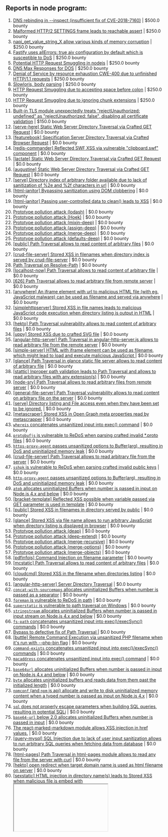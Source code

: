 ## Reports in node program:
1. [DNS rebinding in --inspect (insufficient fix of CVE-2018-7160)](https://hackerone.com/reports/1069487) | $500.0 bounty
2. [Malformed HTTP/2 SETTINGS frame leads to reachable assert](https://hackerone.com/reports/800140) | $250.0 bounty
3. [napi_get_value_string_X allow various kinds of memory corruption](https://hackerone.com/reports/784186) | $250.0 bounty
4. [Fastify uses allErrors: true ajv configuration by default which is susceptible to DoS](https://hackerone.com/reports/903521) | $250.0 bounty
5. [Potential HTTP Request Smuggling in nodejs](https://hackerone.com/reports/1002188) | $250.0 bounty
6. [DNS Max Responses for DOS](https://hackerone.com/reports/1033107) | $250.0 bounty
7. [Denial of Service by resource exhaustion CWE-400 due to unfinished HTTP/1.1 requests](https://hackerone.com/reports/868834) | $250.0 bounty
8. [Slowloris, body parsing](https://hackerone.com/reports/799072) | $250.0 bounty
9. [HTTP Request Smuggling due to accepting space before colon](https://hackerone.com/reports/1238709) | $250.0 bounty
10. [HTTP Request Smuggling due to ignoring chunk extensions](https://hackerone.com/reports/1238099) | $250.0 bounty
11. [Built-in TLS module unexpectedly treats "rejectUnauthorized: undefined" as "rejectUnauthorized: false", disabling all certificate validation](https://hackerone.com/reports/1278254) | $150.0 bounty
12. [[serve-here] Static Web Server Directory Traversal via Crafted GET Request](https://hackerone.com/reports/296254) | $0.0 bounty
13. [[featurebook] Specification Server Directory Traversal via Crafted Browser Request](https://hackerone.com/reports/296305) | $0.0 bounty
14. [[redis-commander] Reflected SWF XSS via vulnerable "clipboard.swf" component](https://hackerone.com/reports/296377) | $0.0 bounty
15. [[lactate] Static Web Server Directory Traversal via Crafted GET Request](https://hackerone.com/reports/296645) | $0.0 bounty
16. [[augustine] Static Web Server Directory Traversal via Crafted GET Request](https://hackerone.com/reports/296282) | $0.0 bounty
17. [[serve] Directory index of arbitrary folder available due to lack of sanitization of %2e and %2f characters in url](https://hackerone.com/reports/307666) | $0.0 bounty
18. [[html-janitor] Bypassing sanitization using DOM clobbering](https://hackerone.com/reports/308158) | $0.0 bounty
19. [[html-janitor] Passing user-controlled data to clean() leads to XSS](https://hackerone.com/reports/308155) | $0.0 bounty
20. [Prototype pollution attack (lodash)](https://hackerone.com/reports/310443) | $0.0 bounty
21. [Prototype pollution attack (Hoek)](https://hackerone.com/reports/310439) | $0.0 bounty
22. [Prototype pollution attack (mixin-deep)](https://hackerone.com/reports/311236) | $0.0 bounty
23. [Prototype pollution attack (assign-deep)](https://hackerone.com/reports/310707) | $0.0 bounty
24. [Prototype pollution attack (merge-deep)](https://hackerone.com/reports/310708) | $0.0 bounty
25. [Prototype pollution attack (defaults-deep)](https://hackerone.com/reports/310514) | $0.0 bounty
26. [[public] Path Traversal allows to read content of arbitrary files](https://hackerone.com/reports/312918) | $0.0 bounty
27. [[crud-file-server] Stored XSS in filenames when directory index is served by crud-file-server](https://hackerone.com/reports/311101) | $0.0 bounty
28. [Path Traversal on Resolve-Path](https://hackerone.com/reports/315760) | $0.0 bounty
29. [[localhost-now] Path Traversal allows to read content of arbitrary file](https://hackerone.com/reports/312889) | $0.0 bounty
30. [[626] Path Traversal allows to read arbitrary file from remote server](https://hackerone.com/reports/311216) | $0.0 bounty
31. [[anywhere] An iframe element with url to malicious HTML file (with eg. JavaScript malware) can be used as filename and served via anywhere](https://hackerone.com/reports/309394) | $0.0 bounty
32. [[simplehttpserver] Stored XSS in file names leads to malicious JavaScript code execution when directory listing is output in HTML](https://hackerone.com/reports/309648) | $0.0 bounty
33. [[hekto] Path Traversal vulnerability allows to read content of arbitrary files](https://hackerone.com/reports/311218) | $0.0 bounty
34. [[uppy] Stored XSS due to crafted SVG file](https://hackerone.com/reports/311998) | $0.0 bounty
35. [[angular-http-server] Path Traversal in angular-http-server.js allows to read arbitrary file from the remote server](https://hackerone.com/reports/309120) | $0.0 bounty
36. [[simple-server] HTML with iframe element can be used as filename, which might lead to load and execute malicious JavaScript ](https://hackerone.com/reports/309641) | $0.0 bounty
37. [[glance] Path Traversal in glance static file server allows to read content of arbitrary file](https://hackerone.com/reports/310106) | $0.0 bounty
38. [[stattic] Inproper path validation leads to Path Traversal and allows to read arbitrary files with any extension(s)](https://hackerone.com/reports/319003) | $0.0 bounty
39. [[node-srv] Path Traversal allows to read arbitrary files from remote server](https://hackerone.com/reports/309124) | $0.0 bounty
40. [[general-file-server] Path Traversal vulnerability allows to read content on arbitrary file on the server](https://hackerone.com/reports/310943) | $0.0 bounty
41. [[serve] Directory listing and File access even when they have been set to be ignored.](https://hackerone.com/reports/308721) | $0.0 bounty
42. [[metascraper] Stored XSS in Open Graph meta properties read by metascrapper](https://hackerone.com/reports/309367) | $0.0 bounty
43. [`whereis` concatenates unsanitized input into exec() command](https://hackerone.com/reports/319476) | $0.0 bounty
44. [`protobufjs` is vulnerable to ReDoS when parsing crafted invalid *.proto files](https://hackerone.com/reports/319576) | $0.0 bounty
45. [`https-proxy-agent` passes unsanitized options to Buffer(arg), resulting in DoS and uninitialized memory leak](https://hackerone.com/reports/319532) | $0.0 bounty
46. [[crud-file-server] Path Traversal allows to read arbitrary file from the server](https://hackerone.com/reports/310690) | $0.0 bounty
47. [`sshpk` is vulnerable to ReDoS when parsing crafted invalid public keys](https://hackerone.com/reports/319593) | $0.0 bounty
48. [`http-proxy-agent` passes unsanitized options to Buffer(arg), resulting in DoS and uninitialized memory leak](https://hackerone.com/reports/321631) | $0.0 bounty
49. [`atob` allocates uninitialized Buffers when number is passed in input on Node.js 4.x and below](https://hackerone.com/reports/321686) | $0.0 bounty
50. [[bracket-template] Reflected XSS possible when variable passed via GET parameter is used in template](https://hackerone.com/reports/317125) | $0.0 bounty
51. [[public] Stored XSS in filenames in directory served by public](https://hackerone.com/reports/316346) | $0.0 bounty
52. [[glance] Stored XSS via file name allows to run arbitrary JavaScript when directory listing is displayed in browser](https://hackerone.com/reports/310133) | $0.0 bounty
53. [Prototype pollution attack (deap)](https://hackerone.com/reports/310446) | $0.0 bounty
54. [Prototype pollution attack (deep-extend)](https://hackerone.com/reports/311333) | $0.0 bounty
55. [Prototype pollution attack (merge-recursive)](https://hackerone.com/reports/311337) | $0.0 bounty
56. [Prototype pollution attack (merge-options)](https://hackerone.com/reports/311336) | $0.0 bounty
57. [Prototype pollution attack (merge-objects)](https://hackerone.com/reports/310706) | $0.0 bounty
58. [[pdfinfojs] Command Injection on filename parameter](https://hackerone.com/reports/330957) | $0.0 bounty
59. [[mcstatic] Path Traversal allows to read content of arbitrary files](https://hackerone.com/reports/312907) | $0.0 bounty
60. [[cloudcmd] Stored XSS in the filename when directories listing](https://hackerone.com/reports/341044) | $0.0 bounty
61. [[angular-http-server] Server Directory Traversal](https://hackerone.com/reports/330349) | $0.0 bounty
62. [`concat-with-sourcemaps` allocates uninitialized Buffers when number is passed as a separator](https://hackerone.com/reports/320166) | $0.0 bounty
63. [`foreman` is vulnerable to ReDoS in path](https://hackerone.com/reports/320586) | $0.0 bounty
64. [`superstatic` is vulnerable to path traversal on Windows](https://hackerone.com/reports/319951) | $0.0 bounty
65. [`stringstream` allocates uninitialized Buffers when number is passed in input stream on Node.js 4.x and below](https://hackerone.com/reports/321670) | $0.0 bounty
66. [`fs-path` concatenates unsanitized input into exec()/execSync() commands](https://hackerone.com/reports/324491) | $0.0 bounty
67. [Bypass to defective fix of Path Traversal ](https://hackerone.com/reports/329837) | $0.0 bounty
68. [[buttle] Remote Command Execution via unsanitized PHP filename when it's run with --php-bin flag](https://hackerone.com/reports/331032) | $0.0 bounty
69. [`command-exists` concatenates unsanitized input into exec()/execSync() commands](https://hackerone.com/reports/324453) | $0.0 bounty
70. [`macaddress` concatenates unsanitized input into exec() command](https://hackerone.com/reports/319467) | $0.0 bounty
71. [`base64url` allocates uninitialized Buffers when number is passed in input on Node.js 4.x and below](https://hackerone.com/reports/321687) | $0.0 bounty
72. [`byte` allocates uninitialized buffers and reads data from them past the initialized length](https://hackerone.com/reports/330351) | $0.0 bounty
73. [`npmconf` (and `npm` js api) allocate and write to disk uninitialized memory content when a typed number is passed as input on Node.js 4.x](https://hackerone.com/reports/320269) | $0.0 bounty
74. [`sql` does not properly escape parameters when building SQL queries, resulting in potential SQLi](https://hackerone.com/reports/319465) | $0.0 bounty
75. [`base64-url` below 2.0 allocates uninitialized Buffers when number is passed in input](https://hackerone.com/reports/321692) | $0.0 bounty
76. [The react-marked-markdown module allows XSS injection in href values.](https://hackerone.com/reports/344069) | $0.0 bounty
77. [[query-mysql] SQL Injection due to lack of user input sanitization allows to run arbitrary SQL queries when fetching data from database](https://hackerone.com/reports/311244) | $0.0 bounty
78. [[html-pages] Path Traversal in html-pages module allows to read any file from the server with curl](https://hackerone.com/reports/306607) | $0.0 bounty
79. [[hekto] open redirect when target domain name is used as html filename on server](https://hackerone.com/reports/320693) | $0.0 bounty
80. [[sexstatic] HTML injection in directory name(s) leads to Stored XSS when malicious file is embed with <iframe> element used in directory name](https://hackerone.com/reports/328210) | $0.0 bounty
81. [Command injection in 'pdf-image'](https://hackerone.com/reports/340208) | $0.0 bounty
82. [[serve] Directory listing and File access even when they have been set to be ignored (using dot-slash)](https://hackerone.com/reports/330724) | $0.0 bounty
83. [[localhost-now] bypassing url filter which leads to read content of arbitrary file](https://hackerone.com/reports/334837) | $0.0 bounty
84. [[serve] Directory listing and File access even when they have been set to be ignored](https://hackerone.com/reports/330650) | $0.0 bounty
85. [Unrestricted file upload (RCE)](https://hackerone.com/reports/343726) | $0.0 bounty
86. [registry.nodejs.org Subdomain Takeover](https://hackerone.com/reports/340580) | $0.0 bounty
87. [[public] Stored XSS in the filename when directories listing](https://hackerone.com/reports/329950) | $0.0 bounty
88. [[html-pages] Stored XSS in the filename when directories listing](https://hackerone.com/reports/330356) | $0.0 bounty
89. [[mcstatic] Server Directory Traversal](https://hackerone.com/reports/330285) | $0.0 bounty
90. [`put` allocates uninitialized Buffers when non-round numbers are passed in input](https://hackerone.com/reports/321702) | $0.0 bounty
91. [`utile` allocates uninitialized Buffers when number is passed in input](https://hackerone.com/reports/321701) | $0.0 bounty
92. [[file-static-server] Path Traversal allows to read content of arbitrary file on the server](https://hackerone.com/reports/310671) | $0.0 bounty
93. [Remote Command Execution vulnerability in pullit](https://hackerone.com/reports/315773) | $0.0 bounty
94. [`njwt` allocates uninitialized Buffers when number is passed in base64urlEncode input](https://hackerone.com/reports/321704) | $0.0 bounty
95. [Insecure implementation of deserialization in funcster](https://hackerone.com/reports/350401) | $0.0 bounty
96. [[git-dummy-commit] Command injection on the msg parameter](https://hackerone.com/reports/341710) | $0.0 bounty
97. [npm packages that overlap with core node packages](https://hackerone.com/reports/333459) | $0.0 bounty
98. [Insecure implementation of deserialization in cryo](https://hackerone.com/reports/350418) | $0.0 bounty
99. [[buttle] Path traversal in mid-buttle module allows to read any file in the server.](https://hackerone.com/reports/358112) | $0.0 bounty
100. [`memjs` allocates and stores buffers on typed input, resulting in DoS and uninitialized memory usage](https://hackerone.com/reports/319809) | $0.0 bounty
101. [Privilage escalation with malicious .npmrc](https://hackerone.com/reports/358359) | $0.0 bounty
102. [[serve] Server Directory Traversal](https://hackerone.com/reports/358645) | $0.0 bounty
103. [[buttle] HTML Injection in filename leads to XSS when directory listing is displayed in the browser](https://hackerone.com/reports/331110) | $0.0 bounty
104. [[bruteser] Path Traversal allows to read content of arbitrary file](https://hackerone.com/reports/342066) | $0.0 bounty
105. [XSS in express-useragent through HTTP User-Agent](https://hackerone.com/reports/362702) | $0.0 bounty
106. [Privilege escalation allows any user to add an administrator](https://hackerone.com/reports/343626) | $0.0 bounty
107. [[m-server] Path Traversal allows to display content of arbitrary file(s) from the server](https://hackerone.com/reports/319795) | $0.0 bounty
108. [[m-server] HTML Injection in filenames displayed as directory listing in the browser allows to embed iframe with malicious JavaScript code](https://hackerone.com/reports/319794) | $0.0 bounty
109. [[statics-server] XSS via injected iframe in file name when statics-server displays directory index in the browser](https://hackerone.com/reports/355458) | $0.0 bounty
110. [Your page has 2 blocking CSS resources. This causes a delay in rendering your page.](https://hackerone.com/reports/365968) | $0.0 bounty
111. [[entitlements] Command injection on the 'path' parameter](https://hackerone.com/reports/341869) | $0.0 bounty
112. [Stored XSS in Node-Red](https://hackerone.com/reports/349146) | $0.0 bounty
113. [[ponse] Path traversal in ponse module allows to read any file on server](https://hackerone.com/reports/383112) | $0.0 bounty
114. [[markdown-pdf] Local file reading](https://hackerone.com/reports/360727) | $0.0 bounty
115. [stored xss in scrape-metadata when reading metadata from an html page](https://hackerone.com/reports/369573) | $0.0 bounty
116. [url-parse package return wrong hostname ](https://hackerone.com/reports/384029) | $0.0 bounty
117. [Command Injection Vulnerability in win-fork/win-spawn Packages](https://hackerone.com/reports/390871) | $0.0 bounty
118. [Arbitrary File Write Through Archive Extraction](https://hackerone.com/reports/362118) | $0.0 bounty
119. [Arbitrary File Write through archive extraction](https://hackerone.com/reports/362119) | $0.0 bounty
120. [[flintcms] Account takeover due to blind MongoDB injection in password reset](https://hackerone.com/reports/386807) | $0.0 bounty
121. [[egg-scripts] Command injection](https://hackerone.com/reports/388936) | $0.0 bounty
122. [Prototype pollution attack (extend)](https://hackerone.com/reports/381185) | $0.0 bounty
123. [[simplehttpserver] List any file in the folder by using path traversal.](https://hackerone.com/reports/357109) | $0.0 bounty
124. [[exceljs] Possible XSS via cell value when worksheet is displayed in browser](https://hackerone.com/reports/356809) | $0.0 bounty
125. [[samsung-remote] Command injection](https://hackerone.com/reports/394294) | $0.0 bounty
126. [Command Injection is ps Package](https://hackerone.com/reports/390848) | $0.0 bounty
127. [[ascii-art] Command injection](https://hackerone.com/reports/390631) | $0.0 bounty
128. [[express-cart] Customer and admin email enumeration through MongoDB injection](https://hackerone.com/reports/397445) | $0.0 bounty
129. [http-live-simulator npm module is prone to path traversal attacks](https://hackerone.com/reports/384939) | $0.0 bounty
130. [Prototype pollution attack (defaults-deep / constructor.prototype)](https://hackerone.com/reports/380878) | $0.0 bounty
131. [Prototype pollution attack (merge.recursive)](https://hackerone.com/reports/381194) | $0.0 bounty
132. [Command Injection Vulnerability in libnmap Package](https://hackerone.com/reports/390865) | $0.0 bounty
133. [[apex-publish-static-files] Command Injection on connectString](https://hackerone.com/reports/405694) | $0.0 bounty
134. [[serve] XSS via HTML tag injection in directory lisiting page](https://hackerone.com/reports/398285) | $0.0 bounty
135. [[serve] Stored XSS in the filename when directories listing](https://hackerone.com/reports/358641) | $0.0 bounty
136. [Samlify is vulnerable to signature wrapping](https://hackerone.com/reports/356284) | $0.0 bounty
137. [Code Injection Vulnerability in morgan Package](https://hackerone.com/reports/390881) | $0.0 bounty
138. [[knightjs] Path Traversal allows to read content of arbitrary files](https://hackerone.com/reports/403707) | $0.0 bounty
139. [[takeapeek] Path traversal allow to expose directory and files](https://hackerone.com/reports/403736) | $0.0 bounty
140. [[tianma-static] Stored xss on filename](https://hackerone.com/reports/403692) | $0.0 bounty
141. [Prototype Pollution Vulnerability in cached-path-relative Package](https://hackerone.com/reports/390847) | $0.0 bounty
142. [Prototype pollution attack (mergify)](https://hackerone.com/reports/439098) | $0.0 bounty
143. [List any file in the folder by using path traversal](https://hackerone.com/reports/403703) | $0.0 bounty
144. [flatmap-stream malicious package (distributed via the popular events-stream)](https://hackerone.com/reports/450006) | $0.0 bounty
145. [Prototype pollution attack in just-extend](https://hackerone.com/reports/430291) | $0.0 bounty
146. [Prototype Pollution Vulnerability in mpath Package](https://hackerone.com/reports/390860) | $0.0 bounty
147. [Prototype pollution attack in node.extend](https://hackerone.com/reports/430831) | $0.0 bounty
148. [Prototype pollution attack (lutils-merge)](https://hackerone.com/reports/439107) | $0.0 bounty
149. [[http-live-simulator] Path traversal vulnerability](https://hackerone.com/reports/411405) | $0.0 bounty
150. [[static-resource-server]  Path Traversal allows to read content of arbitrary file on the server](https://hackerone.com/reports/432600) | $0.0 bounty
151. [[buttle] Unsafe rendering of Markdown files](https://hackerone.com/reports/404126) | $0.0 bounty
152. [Command Injection Vulnerability in kill-port Package](https://hackerone.com/reports/389561) | $0.0 bounty
153. [[bower] Arbitrary File Write through improper validation of symlinks while package extraction](https://hackerone.com/reports/473811) | $0.0 bounty
154. [Prototype pollution attack (upmerge)](https://hackerone.com/reports/439120) | $0.0 bounty
155. [[serve] Access unlisted internal files/folders revealing sensitive information](https://hackerone.com/reports/486933) | $0.0 bounty
156. [Reflected XSS  in the npm module express-cart.](https://hackerone.com/reports/395944) | $0.0 bounty
157. [[glance] Access unlisted internal files/folders revealing sensitive information](https://hackerone.com/reports/490379) | $0.0 bounty
158. [[typeorm] SQL Injection](https://hackerone.com/reports/506654) | $0.0 bounty
159. [Prototype pollution attack through jQuery $.extend](https://hackerone.com/reports/454365) | $0.0 bounty
160. [Code Injection Vulnerability in dot Package](https://hackerone.com/reports/390929) | $0.0 bounty
161. [Remote code executio in  NPM package getcookies](https://hackerone.com/reports/346516) | $0.0 bounty
162. [Regular Expression Denial of Service (ReDoS)](https://hackerone.com/reports/317548) | $0.0 bounty
163. [[statics-server] Path Traversal due to lack of provided path sanitization](https://hackerone.com/reports/355456) | $0.0 bounty
164. [Media parsing in canvas is at least vulnerable to Denial of Service through multiple vulnerabilities](https://hackerone.com/reports/315037) | $0.0 bounty
165. [[servey] Path Traversal allows to retrieve content of any file with extension from remote server](https://hackerone.com/reports/355501) | $0.0 bounty
166. [Prototype pollution attack (smart-extend)](https://hackerone.com/reports/438274) | $0.0 bounty
167. [Arbitrary file overwrites in `node-tar`](https://hackerone.com/reports/344595) | $0.0 bounty
168. [`useragent` is vulnerable to ReDoS in user-agent string](https://hackerone.com/reports/320159) | $0.0 bounty
169. [typeorm does not properly escape parameters when building SQL queries, resulting in potential SQLi](https://hackerone.com/reports/319458) | $0.0 bounty
170. [[harp] Unsafe rendering of Markdown files](https://hackerone.com/reports/453795) | $0.0 bounty
171. [[harp] File access even when they have been set to be ignored.](https://hackerone.com/reports/453820) | $0.0 bounty
172. [[harp] Path traversal using symlink](https://hackerone.com/reports/530289) | $0.0 bounty
173. [A specifically malformed MQTT Subscribe packet crashes MQTT Brokers using the mqtt-packet module for decoding  ](https://hackerone.com/reports/541354) | $0.0 bounty
174. [XSS in Bootbox](https://hackerone.com/reports/508446) | $0.0 bounty
175. [[untitled-model] sql injection](https://hackerone.com/reports/507222) | $0.0 bounty
176. [[serve-here.js] List any file in the folder by using path traversal.](https://hackerone.com/reports/569966) | $0.0 bounty
177. [[takeapeek] XSS via HTML tag injection in directory lisiting page](https://hackerone.com/reports/490728) | $0.0 bounty
178. [[domokeeper] Unintended Require](https://hackerone.com/reports/538938) | $0.0 bounty
179. [[http-file-server] List any files and sub folders in the folder by using path traversal.](https://hackerone.com/reports/570133) | $0.0 bounty
180. [[min-http-server] Stored XSS in the filename when directories listing](https://hackerone.com/reports/570568) | $0.0 bounty
181. [[http-file-server] Stored XSS in the filename when directories listing](https://hackerone.com/reports/570563) | $0.0 bounty
182. [Yarn transfers npm credentials over unencrypted http connection](https://hackerone.com/reports/640904) | $0.0 bounty
183. [Multiple HTTP/2 DOS Issues](https://hackerone.com/reports/589739) | $0.0 bounty
184. [[larvitbase-api] Unintended Require](https://hackerone.com/reports/566056) | $0.0 bounty
185. [[statichttpserver] List any file in the folder by using path traversal.](https://hackerone.com/reports/570035) | $0.0 bounty
186. [[public] Path traversal using symlink](https://hackerone.com/reports/593911) | $0.0 bounty
187. [environment variable leakage in error reporting](https://hackerone.com/reports/526258) | $0.0 bounty
188. [[larvitbase-www] Unintended Require](https://hackerone.com/reports/579560) | $0.0 bounty
189. [gitlabhook OS Command Injection](https://hackerone.com/reports/685447) | $0.0 bounty
190. [[http_server] Stored XSS in the filename when directories listing](https://hackerone.com/reports/578138) | $0.0 bounty
191. [[https-proxy-agent] Socket returned without TLS upgrade on non-200 CONNECT response, allowing request data to be sent over unencrypted connection](https://hackerone.com/reports/541502) | $0.0 bounty
192. [Application level denial of service due to shutting down the server ](https://hackerone.com/reports/627376) | $0.0 bounty
193. [Trojan:JS/CoinMiner in npm files](https://hackerone.com/reports/687325) | $0.0 bounty
194. [Path traversal using symlink](https://hackerone.com/reports/695416) | $0.0 bounty
195. [Command Injection in npm module name passed as an argument to pm2.install() function](https://hackerone.com/reports/633364) | $0.0 bounty
196. [Command Injection due to lack of sanitisation of tar.gz filename passed as an argument to pm2.install()  function](https://hackerone.com/reports/630227) | $0.0 bounty
197. [[node-df] RCE via insecure command concatenation](https://hackerone.com/reports/703412) | $0.0 bounty
198. [`indexFile` option passed as an argument to node-server can lead to arbitrary file read](https://hackerone.com/reports/677955) | $0.0 bounty
199. [[treekill] RCE via insecure command concatenation (only Windows)](https://hackerone.com/reports/703415) | $0.0 bounty
200. [Lodash "difference" (possibly others) Function Denial of Service Through Unvalidated Input](https://hackerone.com/reports/670779) | $0.0 bounty
201. [[tree-kill] RCE via insecure command concatenation (only Windows)](https://hackerone.com/reports/701183) | $0.0 bounty
202. [Path traversal in https://www.npmjs.com/package/http_server via symlink](https://hackerone.com/reports/692262) | $0.0 bounty
203. [Prototype pollution attack (lodash / constructor.prototype)](https://hackerone.com/reports/380873) | $0.0 bounty
204. [Server Side JavaScript Code Injection](https://hackerone.com/reports/532667) | $0.0 bounty
205. [Fastify denial-of-service vulnerability with large JSON payloads](https://hackerone.com/reports/303632) | $0.0 bounty
206. [`rgb2hex` is vulnerable to ReDoS when parsing crafted invalid colors](https://hackerone.com/reports/319629) | $0.0 bounty
207. [[open] concatenation of unsanitized input into exec() command](https://hackerone.com/reports/319473) | $0.0 bounty
208. [Lack of input validation and sanitization in react-autolinker-wrapper library causes XSS ](https://hackerone.com/reports/592525) | $0.0 bounty
209. [[fileview] Inadequate Output Encoding and Escaping ](https://hackerone.com/reports/507159) | $0.0 bounty
210. [[webpack-bundle-analyzer] Cross-site Scripting](https://hackerone.com/reports/463380) | $0.0 bounty
211. [[seeftl] Stored XSS when directory listing via filename.](https://hackerone.com/reports/665302) | $0.0 bounty
212. [[atlasboard-atlassian-package] Cross-site Scripting (XSS)](https://hackerone.com/reports/456702) | $0.0 bounty
213. [[express-laravel-passport] Improper Authentication](https://hackerone.com/reports/748214) | $0.0 bounty
214. [Hostname spoofing](https://hackerone.com/reports/678487) | $0.0 bounty
215. [CRLF Injection in legacy url API (url.parse().hostname)](https://hackerone.com/reports/771596) | $0.0 bounty
216. [[meta-git] RCE via insecure command formatting](https://hackerone.com/reports/728040) | $0.0 bounty
217. [Stored XSS (Hexo-admin plugin)](https://hackerone.com/reports/716570) | $0.0 bounty
218. [[npm-git-publish] RCE via insecure command formatting](https://hackerone.com/reports/730121) | $0.0 bounty
219. [[node-red] Stored XSS within Flow's - "Name" field ](https://hackerone.com/reports/681986) | $0.0 bounty
220. [Http request splitting](https://hackerone.com/reports/409943) | $0.0 bounty
221. [Use After Free in crypto.randomFill](https://hackerone.com/reports/340053) | $0.0 bounty
222. [url.parse() hostname spoofing via javascript: URIs](https://hackerone.com/reports/395845) | $0.0 bounty
223. [Http response is not ended although underlying socket is already destroyed](https://hackerone.com/reports/676710) | $0.0 bounty
224. [[klona] Prototype pollution](https://hackerone.com/reports/778414) | $0.0 bounty
225. [[url-parse] Improper Validation and Sanitization](https://hackerone.com/reports/496293) | $0.0 bounty
226. [Prototype pollution in dot-prop](https://hackerone.com/reports/719856) | $0.0 bounty
227. [Denial Of Service in Strapi Framework using argument injection](https://hackerone.com/reports/768574) | $0.0 bounty
228. [[file-browser] Inadequate Output Encoding and Escaping ](https://hackerone.com/reports/507303) | $0.0 bounty
229. [[md-fileserver] Path Traversal](https://hackerone.com/reports/509697) | $0.0 bounty
230. [[deliver-or-else] Path Traversal](https://hackerone.com/reports/507310) | $0.0 bounty
231. [Command Injection vulnerability in kill-port-process package](https://hackerone.com/reports/661959) | $0.0 bounty
232. [[@azhou/basemodel] SQL injection](https://hackerone.com/reports/506644) | $0.0 bounty
233. [[listening-processes] Command Injection](https://hackerone.com/reports/511459) | $0.0 bounty
234. [[increments] sql injection](https://hackerone.com/reports/508346) | $0.0 bounty
235. [[script-manager] Unintended require](https://hackerone.com/reports/660563) | $0.0 bounty
236. [[jsreport] Remote Code Execution](https://hackerone.com/reports/660565) | $0.0 bounty
237. [Vulnerability in http-parser & embedded NULL header handling](https://hackerone.com/reports/536954) | $0.0 bounty
238. [HTTP/2 Denial of Service Vulnerability](https://hackerone.com/reports/335533) | $0.0 bounty
239. [Denial of Service: nghttp2 use of uninitialized pointer](https://hackerone.com/reports/335608) | $0.0 bounty
240. [Out of order TLS handshake / application data messages lead to segmentation fault](https://hackerone.com/reports/335495) | $0.0 bounty
241. [Pull Request #12949 - Security Implications without CVE assignment](https://hackerone.com/reports/415329) | $0.0 bounty
242. [Fix for CVE-2018-12122 can be bypassed via keep-alive requests](https://hackerone.com/reports/453513) | $0.0 bounty
243. [Filesystem Writes via `yarn install` via symlinks and tar transforms inside a crafted malicious package](https://hackerone.com/reports/730239) | $0.0 bounty
244. [[reveal.js] XSS by calling arbitrary method via postMessage](https://hackerone.com/reports/691977) | $0.0 bounty
245. [Several simple remote code execution in pdf-image](https://hackerone.com/reports/781664) | $0.0 bounty
246. [[yarn] yarn.lock integrity & hash check logic is broken](https://hackerone.com/reports/703138) | $0.0 bounty
247. [Prototype pollution in multipart parsing](https://hackerone.com/reports/804772) | $0.0 bounty
248. [Server Side Request Forgery in Uppy npm module](https://hackerone.com/reports/786956) | $0.0 bounty
249. [Server-Side Request Forgery (SSRF) in Ghost CMS ](https://hackerone.com/reports/793704) | $0.0 bounty
250. [[blamer] RCE via insecure command formatting](https://hackerone.com/reports/772448) | $0.0 bounty
251. [[htmr] DOM-based XSS](https://hackerone.com/reports/753971) | $0.0 bounty
252. [[utils-extend] Prototype pollution ](https://hackerone.com/reports/801522) | $0.0 bounty
253. [[git-promise] RCE via insecure command formatting](https://hackerone.com/reports/728047) | $0.0 bounty
254. [[Total.js] Path traversal vulnerability allows to read files outside public directory](https://hackerone.com/reports/748765) | $0.0 bounty
255. [Crash Node.js process from handlebars using a small and simple source](https://hackerone.com/reports/726364) | $0.0 bounty
256. [Prototype pollution attack (lodash)](https://hackerone.com/reports/712065) | $0.0 bounty
257. [[logkitty] RCE via insecure command formatting](https://hackerone.com/reports/825729) | $0.0 bounty
258. [Pixel flood attack cause the javascript heap out of memory](https://hackerone.com/reports/842462) | $0.0 bounty
259. [OS Command Injection on Jison [all-parser-ports]](https://hackerone.com/reports/690010) | $0.0 bounty
260. [[Limited bypass of #793704] Blind SSRF in Ghost CMS](https://hackerone.com/reports/815084) | $0.0 bounty
261. [[crypto-js] Insecure entropy source - Math.random()](https://hackerone.com/reports/678989) | $0.0 bounty
262. [loader.js is not secure](https://hackerone.com/reports/629879) | $0.0 bounty
263. [[devcert] Command Injection via insecure command formatting](https://hackerone.com/reports/863544) | $0.0 bounty
264. [[wappalyzer] ReDoS allows an attacker to completely break Wappalyzer](https://hackerone.com/reports/888021) | $0.0 bounty
265. [[sapper] Path Traversal](https://hackerone.com/reports/820224) | $0.0 bounty
266. [bunyan - RCE via insecure command formatting](https://hackerone.com/reports/902739) | $0.0 bounty
267. [[Uppy] Internal Server side request forgery (bypass of #786956)](https://hackerone.com/reports/891270) | $0.0 bounty
268. [Node.js HTTP/2 Large Settings Frame DoS](https://hackerone.com/reports/446662) | $0.0 bounty
269. [Child process environment injection via prototype pollution](https://hackerone.com/reports/878181) | $0.0 bounty
270. [Remotely trigger an assertion on a TLS server with a malformed certificate string](https://hackerone.com/reports/746733) | $0.0 bounty
271. [Node.js: TLS session reuse can lead to hostname verification bypass](https://hackerone.com/reports/811502) | $0.0 bounty
272. [HTTP request smuggling using malformed Transfer-Encoding header](https://hackerone.com/reports/735748) | $0.0 bounty
273. [HTTP header values do not have trailing OWS trimmed](https://hackerone.com/reports/730779) | $0.0 bounty
274. [[express-cart] Wide CSRF in application](https://hackerone.com/reports/800356) | $0.0 bounty
275. [[diskstats] Command Injection via insecure command concatenation](https://hackerone.com/reports/864354) | $0.0 bounty
276. [[xps] Command Injection via insecure command concatenation](https://hackerone.com/reports/865168) | $0.0 bounty
277. [SQL Injection or Denial of Service due to a Prototype Pollution](https://hackerone.com/reports/869574) | $0.0 bounty
278. [[is-my-json-valid] ReDoS via 'style' format](https://hackerone.com/reports/909757) | $0.0 bounty
279. [Arbitrary code execution via untrusted schemas in is-my-json-valid](https://hackerone.com/reports/894308) | $0.0 bounty
280. [[wappalyzer] ReDoS allows an attacker to completely break Wappalyzer](https://hackerone.com/reports/888030) | $0.0 bounty
281. [Arbitrary code execution via untrusted schemas in ajv](https://hackerone.com/reports/897974) | $0.0 bounty
282. [[vboxmanage.js] Command Injection via insecure command concatenation](https://hackerone.com/reports/864777) | $0.0 bounty
283. [[object-path-set] Prototype pollution](https://hackerone.com/reports/878332) | $0.0 bounty
284. [[extra-ffmpeg] Command Injection via insecure command formatting](https://hackerone.com/reports/863944) | $0.0 bounty
285. [[supermixer] Prototype pollution](https://hackerone.com/reports/959987) | $0.0 bounty
286. [Prototype Pollution lodash 4.17.15](https://hackerone.com/reports/864701) | $0.0 bounty
287. [[extra-asciinema] Command Injection via insecure command formatting](https://hackerone.com/reports/863956) | $0.0 bounty
288. [[meemo-app] Denial of Service via LDAP Injection](https://hackerone.com/reports/907311) | $0.0 bounty
289. [[cloudron-surfer] Denial of Service via LDAP Injection](https://hackerone.com/reports/906959) | $0.0 bounty
290. [[windows-edge] RCE via insecure command formatting](https://hackerone.com/reports/878420) | $0.0 bounty
291. [Prototype pollution attack (lodash)](https://hackerone.com/reports/841380) | $0.0 bounty
292. [[json-bigint] DoS via `__proto__` assignment](https://hackerone.com/reports/916430) | $0.0 bounty
293. [[min-http-server] List any file in the folder by using path traversal.](https://hackerone.com/reports/569891) | $0.0 bounty
294. [[bl] Uninitialized memory exposure via negative .consume()](https://hackerone.com/reports/966347) | $0.0 bounty
295. [[notevil] - Sandbox Escape Lead to RCE on Node.js and XSS in the Browser](https://hackerone.com/reports/809012) | $0.0 bounty
296. [[sirloin] Web Server Directory Traversal via Crafted GET Request](https://hackerone.com/reports/790623) | $0.0 bounty
297. [[hangersteak] Web Server Directory Traversal via Crafted GET Request](https://hackerone.com/reports/790873) | $0.0 bounty
298. [[static-server-gx] Path Traversal allowing to read any files on the server](https://hackerone.com/reports/581939) | $0.0 bounty
299. [[extend-merge] Prototype pollution](https://hackerone.com/reports/878339) | $0.0 bounty
300. [[keyd] Prototype pollution](https://hackerone.com/reports/877515) | $0.0 bounty
301. [[objtools] Prototype pollution](https://hackerone.com/reports/878394) | $0.0 bounty
302. [[flsaba] Stored XSS in the file and directory name when directories listing](https://hackerone.com/reports/856588) | $0.0 bounty
303. [[authmagic-timerange-stateless-core] Improper Authentication](https://hackerone.com/reports/736522) | $0.0 bounty
304. [[@knutkirkhorn/free-space] - Command Injection through Lack of Sanitization](https://hackerone.com/reports/950192) | $0.0 bounty
305. [property-expr - Prototype pollution](https://hackerone.com/reports/910206) | $0.0 bounty
306. [[git-lib] RCE via insecure command formatting](https://hackerone.com/reports/718241) | $0.0 bounty
307. [[hnzserver] Path Traversal allowing to read any files on the server](https://hackerone.com/reports/579517) | $0.0 bounty
308. [[http_server] Path Traversal allowing to read any files on the server](https://hackerone.com/reports/579523) | $0.0 bounty
309. [[gity] RCE via insecure command formatting](https://hackerone.com/reports/730111) | $0.0 bounty
310. [[commit-msg] RCE via insecure command formatting](https://hackerone.com/reports/885031) | $0.0 bounty
311. [[snekserve] Stored XSS via filenames HTML formatted](https://hackerone.com/reports/694930) | $0.0 bounty
312. [[m-server] XSS reflected because path does not escapeHtml](https://hackerone.com/reports/951468) | $0.0 bounty
313. [[tianma-static] Security issue with XSS.](https://hackerone.com/reports/606526) | $0.0 bounty
314. [[freespace] Command Injection due to Lack of Sanitization](https://hackerone.com/reports/951249) | $0.0 bounty
315. [[json8-merge-patch] Prototype Pollution](https://hackerone.com/reports/980649) | $0.0 bounty
316. [[create-git] RCE via insecure command formatting](https://hackerone.com/reports/694471) | $0.0 bounty
317. [[http-live-simulator] Application-level DoS](https://hackerone.com/reports/764725) | $0.0 bounty
318. [[nested-property] Prototype Pollution](https://hackerone.com/reports/788883) | $0.0 bounty
319. [[gfc] Command Injection via insecure command formatting](https://hackerone.com/reports/871071) | $0.0 bounty
320. [ [ts-dot-prop] Prototype Pollution](https://hackerone.com/reports/980599) | $0.0 bounty
321. [[expressjs-ip-control] Whitelist IP bypass leads to authorization bypass and sensitive info disclosure](https://hackerone.com/reports/693788) | $0.0 bounty
322. [[zenn-cli] Path traversal on Windows allows the attacker to read arbitrary .md files](https://hackerone.com/reports/993975) | $0.0 bounty
323. [[node-downloader-helper] Path traversal via Content-Disposition header](https://hackerone.com/reports/772509) | $0.0 bounty
324. [[systeminformation] Command Injection via insecure command formatting](https://hackerone.com/reports/925324) | $0.0 bounty
325. [[@firebase/util] Prototype pollution](https://hackerone.com/reports/1001218) | $0.0 bounty
326. [[last-commit-log] Command Injection](https://hackerone.com/reports/881713) | $0.0 bounty
327. [[chart.js] Prototype pollution](https://hackerone.com/reports/776371) | $0.0 bounty
328. [Default behavior of Fastifys versioned routes can be used for cache poisoning when Fastify is used in combination with a http cache / CDN](https://hackerone.com/reports/1025575) | $0.0 bounty
329. [[dy-server2] - stored Cross-Site Scripting](https://hackerone.com/reports/796487) | $0.0 bounty
330. [[arpping] Remote Code Execution](https://hackerone.com/reports/972220) | $0.0 bounty
331. [[imagickal] Remote Code Execution](https://hackerone.com/reports/973245) | $0.0 bounty
332. [[curling] Remote Code Execution](https://hackerone.com/reports/973386) | $0.0 bounty
333. [[socket.io] Cross-Site Websocket Hijacking ](https://hackerone.com/reports/931197) | $0.0 bounty
334. [Node.js: use-after-free in TLSWrap](https://hackerone.com/reports/988103) | $0.0 bounty
335. [[plain-object-merge] Prototype pollution](https://hackerone.com/reports/871156) | $0.0 bounty
336. [HTTP2 'unknownProtocol' cause Denial of Service by resource exhaustion](https://hackerone.com/reports/1043360) | $0.0 bounty
337. [HTTP Request Smuggling due to CR-to-Hyphen conversion](https://hackerone.com/reports/922597) | $0.0 bounty
338. [`fs.realpath.native` on darwin may cause buffer overflow](https://hackerone.com/reports/965914) | $0.0 bounty
339. [[wireguard-wrapper] Command Injection via insecure command concatenation](https://hackerone.com/reports/858674) | $0.0 bounty
340. [[i18next] Prototype pollution attack](https://hackerone.com/reports/968355) | $0.0 bounty
341. [Unexpected input validation of octal literals in nodejs v15.12.0 and below returns defined values for all undefined octal literals.](https://hackerone.com/reports/1141623) | $0.0 bounty
342. [Bypass of SSRF Vulnerability](https://hackerone.com/reports/879803) | $0.0 bounty
343. [Prototype Pollution Vulnerability in noble Package](https://hackerone.com/reports/390857) | $0.0 bounty
344. [Server-side Template Injection in lodash.js ](https://hackerone.com/reports/904672) | $0.0 bounty
345. [Node Installer Local Privilege Escalation ](https://hackerone.com/reports/1211160) | $0.0 bounty
346. [OOB read in libuv](https://hackerone.com/reports/1209681) | $0.0 bounty
347. [Improper handling of untypical characters in domain names](https://hackerone.com/reports/1178337) | $0.0 bounty
348. [Prototype pollution via console.table properties](https://hackerone.com/reports/1431042) | $0.0 bounty
349. [Node.js Certificate Verification Bypass via String Injection](https://hackerone.com/reports/1429694) | $0.0 bounty
350. [HTTP Request Smuggling Due to Incorrect Parsing of Multi-line Transfer-Encoding](https://hackerone.com/reports/1501679) | $0.0 bounty
351. [HTTP Request Smuggling Due To Improper Delimiting of Header Fields](https://hackerone.com/reports/1524692) | $0.0 bounty
352. [HTTP Request Smuggling Due to Flawed Parsing of Transfer-Encoding ](https://hackerone.com/reports/1524555) | $0.0 bounty
353. [Undici does not use CONNECT or otherwise validate upstream HTTPS certificates when using a proxy](https://hackerone.com/reports/1583680) | $0.0 bounty
354. [Off-by-slash vulnerability in nodejs.org and iojs.org](https://hackerone.com/reports/1631350) | $0.0 bounty
355. [DNS rebinding in --inspect (insufficient fix of CVE-2022-32212 affecting macOS devices)](https://hackerone.com/reports/1632921) | $0.0 bounty
356. [HTTP Request Smuggling Due to Incorrect Parsing of Multi-line Transfer-Encoding (improper fix for CVE-2022-32215)](https://hackerone.com/reports/1665156) | $0.0 bounty
357. [Node 18 reads openssl.cnf from /home/iojs/build/... upon startup on MacOS](https://hackerone.com/reports/1695596) | $0.0 bounty
358. [CVE-2022-32213 bypass via obs-fold mechanic](https://hackerone.com/reports/1630336) | $0.0 bounty
359. [HTTP Request Smuggling Due to Incorrect Parsing of Header Fields](https://hackerone.com/reports/1675191) | $0.0 bounty
360. [Weak randomness in WebCrypto keygen](https://hackerone.com/reports/1690000) | $0.0 bounty
361. [DNS rebinding in --inspect via invalid octal IP address](https://hackerone.com/reports/1710652) | $0.0 bounty
362. [Take over subdomain undici.nodejs.org.cdn.cloudflare.net](https://hackerone.com/reports/1763817) | $0.0 bounty
363. [Multiple OpenSSL error handling issues in nodejs crypto library](https://hackerone.com/reports/1808596) | $0.0 bounty
364. [CRLF Injection in Nodejs ‘undici’ via host](https://hackerone.com/reports/1820955) | $0.0 bounty
365. [Insecure loading of ICU data through ICU_DATA environment variable](https://hackerone.com/reports/1625036) | $0.0 bounty
366. [Regular Expression Denial of Service in Headers](https://hackerone.com/reports/1784449) | $0.0 bounty
367. [Permissions policies can be bypassed via process.mainModule](https://hackerone.com/reports/1747642) | $0.0 bounty
368. [HTTP Request Smuggling via Empty headers separated by CR](https://hackerone.com/reports/2001873) | $0.0 bounty
369. [OpenSSL engines can be used to bypass and/or disable the permission model](https://hackerone.com/reports/1954535) | $0.0 bounty
370. [The use of __proto__ in process.mainModule.__proto__.require() bypasses the permission system in Node v19.6.1](https://hackerone.com/reports/1877919) | $0.0 bounty
371. [fs module's file watching is not restricted by --allow-fs-read](https://hackerone.com/reports/1966499) | $0.0 bounty
372. [fs.openAsBlob() bypasses permission system](https://hackerone.com/reports/1966492) | $0.0 bounty
373. [Filesystem experimental permissions policy does not handle path traversal cases.](https://hackerone.com/reports/1952978) | $0.0 bounty
374. [Process-based permissions can be bypassed with the "inspector" module.  ](https://hackerone.com/reports/1962701) | $0.0 bounty
375. [node.js process aborts when processing x509 certs with invalid public key information](https://hackerone.com/reports/1884159) | $0.0 bounty
376. [DiffieHellman doesn't generate keys after setting a key](https://hackerone.com/reports/1927480) | $0.0 bounty
377. [Node 18 reads openssl.cnf from /home/iojs/build/... upon startup.](https://hackerone.com/reports/1623175) | $0.0 bounty
378. [DNS rebinding in --inspect (again) via invalid IP addresses ](https://hackerone.com/reports/1574078) | $0.0 bounty
379. [Policy-restricted modules can escalate to higher privileges by impersonating other modules in a policy list using module.constructor.createRequire()](https://hackerone.com/reports/2043807) | $0.0 bounty
380. [Permission model bypass by specifying a path traversal sequence in a buffer, ](https://hackerone.com/reports/2038134) | $0.0 bounty
381. [fs.mkdtemp() and fs.mkdtempSync() are missing getValidatedPath() checks.](https://hackerone.com/reports/2037887) | $0.0 bounty
382. [Renaming/aliasing relative symbolic links potentially redirects them to supposedly inaccessible locations](https://hackerone.com/reports/1961655) | $0.0 bounty
383. [Permissions policies can be bypassed via Module._load.](https://hackerone.com/reports/1960870) | $0.0 bounty
384. [Dependency Policy Bypass via process.binding](https://hackerone.com/reports/1946470) | $0.0 bounty
385. [fs.statfs bypasses Permission Model](https://hackerone.com/reports/2051224) | $0.0 bounty
386. [process.binding() can bypass the permission model through path traversal](https://hackerone.com/reports/2051257) | $0.0 bounty
387. [Integrity checks according to policies can be circumvented](https://hackerone.com/reports/2094235) | $0.0 bounty
388. [Permission model improperly protects against path traversal](https://hackerone.com/reports/2092852) | $0.0 bounty
389. [Path traversal through path stored in Uint8Array](https://hackerone.com/reports/2199818) | $0.0 bounty
390. [Multiple permission model bypasses due to improper path traversal sequence sanitization](https://hackerone.com/reports/2259914) | $0.0 bounty
391. [http: Reading unprocessed HTTP request with unbounded chunk extension allows DoS attacks](https://hackerone.com/reports/2233486) | $0.0 bounty
392. [Node.js is vulnerable to the Marvin Attack (timing variant of the Bleichenbacher attack against PKCS#1 v1.5 padding)](https://hackerone.com/reports/2269177) | $0.0 bounty
393. [Code injection and privilege escalation through Linux capabilities](https://hackerone.com/reports/2237545) | $0.0 bounty
394. [Improper handling of wildcards in --allow-fs-read and --allow-fs-write](https://hackerone.com/reports/2257156) | $0.0 bounty
395. [Path traversal by monkey-patching Buffer internals](https://hackerone.com/reports/2218653) | $0.0 bounty
396. [Proxy-Authorization header is not cleared in cross-domain redirect in undici](https://hackerone.com/reports/2352957) | $0.0 bounty
397. [setuid() does not drop all privileges due to io_uring](https://hackerone.com/reports/2170226) | $0.0 bounty
398. [Denial of Service by resource exhaustion in fetch() brotli decoding](https://hackerone.com/reports/2284065) | $0.0 bounty
399. ["Assertion failed" in node::http2::Http2Session::~Http2Session() leads to HTTP/2 server crash](https://hackerone.com/reports/2319584) | $0.0 bounty
400. [HTTP Request Smuggling via Content Length Obfuscation](https://hackerone.com/reports/2237099) | $0.0 bounty
401. [Proxy-Authorization header not cleared on cross-origin redirect in undici.request](https://hackerone.com/reports/2408074) | $0.0 bounty
402. [fetch with integrity option is too lax when algorithm is specified but hash value is in incorrect](https://hackerone.com/reports/2377760) | $0.0 bounty
403. [Bypass network import restriction via data URL](https://hackerone.com/reports/2092749) | $0.0 bounty
404. [fs.fchown/fchmod bypasses permission model](https://hackerone.com/reports/2472071) | $0.0 bounty
405. [Bypass incomplete fix of CVE-2024-27980](https://hackerone.com/reports/2461831) | $0.0 bounty
406. [fs.lstat bypasses permission model](https://hackerone.com/reports/2145862) | $0.0 bounty
407. [Permission model improperly processes UNC paths](https://hackerone.com/reports/2079103) | $0.0 bounty
408. [Permissions can be bypassed via arbitrary code execution through abusing libuv signal pipes](https://hackerone.com/reports/2260337) | $0.0 bounty